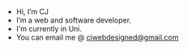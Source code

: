 - Hi, I’m CJ
- I’m a web and software developer.
- I'm currently in Uni.
- You can email me @ cjwebdesigned@gmail.com



<!---
I'm passionate about working with teams and coding as well.
--->
